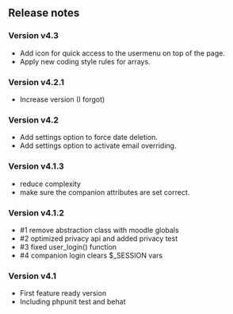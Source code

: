 ## Release notes

### Version v4.3
* Add icon for quick access to the usermenu on top of the page.
* Apply new coding style rules for arrays.

### Version v4.2.1
* Increase version (I forgot)

### Version v4.2
* Add settings option to force date deletion.
* Add settings option to activate email overriding.

### Version v4.1.3
* reduce complexity
* make sure the companion attributes are set correct.

### Version v4.1.2
* #1 remove abstraction class with moodle globals
* #2 optimized privacy api and added privacy test
* #3 fixed user_login() function
* #4 companion login clears $_SESSION vars

### Version v4.1
* First feature ready version
* Including phpunit test and behat
